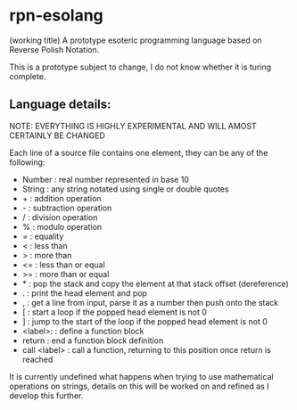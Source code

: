 # rpn-esolang
(working title)
A prototype esoteric programming language based on Reverse Polish Notation.

This is a prototype subject to change, I do not know whether it is turing complete.

## Language details:
NOTE: EVERYTHING IS HIGHLY EXPERIMENTAL AND WILL AMOST CERTAINLY BE CHANGED

Each line of a source file contains one element, they can be any of the following:

- Number : real number represented in base 10
- String : any string notated using single or double quotes
- \+ : addition operation
- \- : subtraction operation
- / : division operation
- % : modulo operation
- = : equality
- < : less than
- \> : more than
- <= : less than or equal
- \>= : more than or equal
- \* : pop the stack and copy the element at that stack offset (dereference)
- . : print the head element and pop
- , : get a line from input, parse it as a number then push onto the stack
- [ : start a loop if the popped head element is not 0
- ] : jump to the start of the loop if the popped head element is not 0
- \<label\>: : define a function block
- return : end a function block definition
- call \<label\> : call a function, returning to this position once return is reached

It is currently undefined what happens when trying to use mathematical operations on strings, details on this will be worked on and refined as I develop this further.
